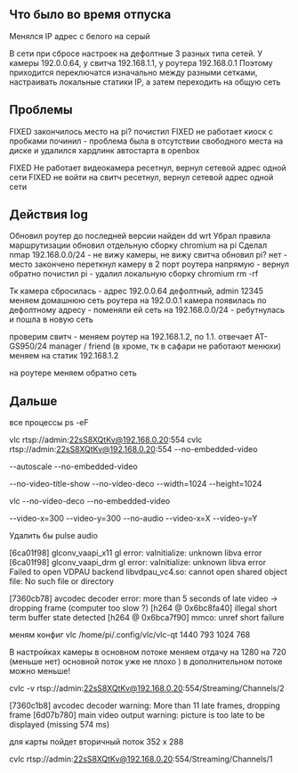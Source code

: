 Что было во время отпуска
--------------------------
Менялся IP адрес с белого на серый

В сети при сбросе настроек на дефолтные 3 разных типа сетей. У камеры 192.0.0.64, у свитча 192.168.1.1, у роутера 192.168.0.1
Поэтому приходится переключатся изначально между разными сетками, настраивать локальные статики IP, а затем переходить на общую сеть

Проблемы
--------
FIXED закончилось место на pi?
    почистил
FIXED не работает киоск с пробками
    починил - проблема была в отсутствии свободного места на диске и удалился хардлинк автостарта в openbox

FIXED Не работает видеокамера
    ресетнул, вернул сетевой адрес одной сети
FIXED не войти на свитч
    ресетнул, вернул сетевой адрес одной сети



Действия log
-------------
Обновил роутер до последней версии
найден dd wrt
Убрал правила маршрутизации
обновил отдельную сборку chromium на pi
Сделал nmap 192.168.0.0/24 - не вижу камеры, не вижу свитча
обновил pi? нет - место закончено
переткнул камеру в 2 порт роутера напрямую - вернул обратно
почистил pi - удалил локальную сборку chromium rm -rf

Тк камера сбросилась - адрес 192.0.0.64 дефолтный, admin 12345
меняем домашнюю сеть роутера на 192.0.0.1
камера появилась по дефолтному адресу - поменяли ей сеть на 192.168.0.0/24 - ребутнулась и пошла в новую сеть

проверим свитч - меняем роутер на 192.168.1.2, по 1.1. отвечает AT-GS950/24 manager / friend (в хроме, тк в сафари не работают менюхи)
меняем на статик 192.168.1.2

на роутере меняем обратно сеть

Дальше
------
все процессы ps -eF


vlc rtsp://admin:22sS8XQtKv@192.168.0.20:554
cvlc rtsp://admin:22sS8XQtKv@192.168.0.20:554
--no-embedded-video


--autoscale
--no-embedded-video 

--no-video-title-show --no-video-deco 
--width=1024 --height=1024

vlc --no-video-deco --no-embedded-video

 --video-x=300 --video-y=300 --no-audio 
 --video-x=X --video-y=Y

Удалить бы pulse audio

[6ca01f98] glconv_vaapi_x11 gl error: vaInitialize: unknown libva error
[6ca01f98] glconv_vaapi_drm gl error: vaInitialize: unknown libva error
Failed to open VDPAU backend libvdpau_vc4.so: cannot open shared object file: No such file or directory

[7360cb78] avcodec decoder error: more than 5 seconds of late video -> dropping frame (computer too slow ?)
[h264 @ 0x6bc8fa40] illegal short term buffer state detected
[h264 @ 0x6bca7f90] mmco: unref short failure

меням конфиг vlc /home/pi/.config/vlc/vlc-qt
1440 793
1024 768

В настройках камеры в основном потоке меняем отдачу на 1280 на 720 (меньше нет)
    основной поток уже не плохо )
в дополнительном потоке можно меньше! 

cvlc -v rtsp://admin:22sS8XQtKv@192.168.0.20:554/Streaming/Channels/2

[7360c1b8] avcodec decoder warning: More than 11 late frames, dropping frame
[6d07b780] main video output warning: picture is too late to be displayed (missing 574 ms)

для карты пойдет вторичный поток 352 х 288

cvlc rtsp://admin:22sS8XQtKv@192.168.0.20:554/Streaming/Channels/1
